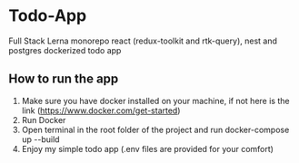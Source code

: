 # Todo-App
Full Stack Lerna monorepo react (redux-toolkit and rtk-query), nest and postgres dockerized todo app

## How to run the app

1. Make sure you have docker installed on your machine, if not here is the link (https://www.docker.com/get-started)
2. Run Docker
3. Open terminal in the root folder of the project and run docker-compose up --build
4. Enjoy my simple todo app (.env files are provided for your comfort)
